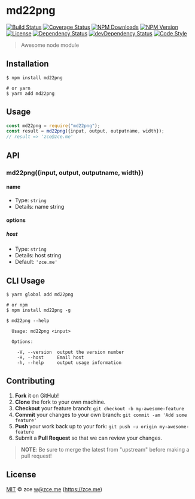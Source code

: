 # md22png

[![Build Status][travis-image]][travis-url]
[![Coverage Status][codecov-image]][codecov-url]
[![NPM Downloads][downloads-image]][downloads-url]
[![NPM Version][version-image]][version-url]
[![License][license-image]][license-url]
[![Dependency Status][dependency-image]][dependency-url]
[![devDependency Status][devdependency-image]][devdependency-url]
[![Code Style][style-image]][style-url]

> Awesome node module

## Installation

```shell
$ npm install md22png

# or yarn
$ yarn add md22png
```

## Usage

<!-- TODO: Introduction of API use -->

```javascript
const md22png = require("md22png");
const result = md22png({input, output, outputname, width});
// result => 'zce@zce.me'
```

## API

<!-- TODO: Introduction of API -->

### md22png({input, output, outputname, width})

#### name

- Type: `string`
- Details: name string

#### options

##### host

- Type: `string`
- Details: host string
- Default: `'zce.me'`

## CLI Usage

<!-- TODO: Introduction of CLI -->

```shell
$ yarn global add md22png

# or npm
$ npm install md22png -g
```

```shell
$ md22png --help

  Usage: md22png <input>

  Options:

    -V, --version  output the version number
    -H, --host     Email host
    -h, --help     output usage information
```

## Contributing

1. **Fork** it on GitHub!
2. **Clone** the fork to your own machine.
3. **Checkout** your feature branch: `git checkout -b my-awesome-feature`
4. **Commit** your changes to your own branch: `git commit -am 'Add some feature'`
5. **Push** your work back up to your fork: `git push -u origin my-awesome-feature`
6. Submit a **Pull Request** so that we can review your changes.

> **NOTE**: Be sure to merge the latest from "upstream" before making a pull request!

## License

[MIT](LICENSE) &copy; zce <w@zce.me> (https://zce.me)

[travis-image]: https://img.shields.io/travis/zce/md22png/master.svg
[travis-url]: https://travis-ci.org/zce/md22png
[codecov-image]: https://img.shields.io/codecov/c/github/zce/md22png/master.svg
[codecov-url]: https://codecov.io/gh/zce/md22png
[downloads-image]: https://img.shields.io/npm/dm/md22png.svg
[downloads-url]: https://npmjs.org/package/md22png
[version-image]: https://img.shields.io/npm/v/md22png.svg
[version-url]: https://npmjs.org/package/md22png
[license-image]: https://img.shields.io/github/license/zce/md22png.svg
[license-url]: https://github.com/zce/md22png/blob/master/LICENSE
[dependency-image]: https://img.shields.io/david/zce/md22png.svg
[dependency-url]: https://david-dm.org/zce/md22png
[devdependency-image]: https://img.shields.io/david/dev/zce/md22png.svg
[devdependency-url]: https://david-dm.org/zce/md22png?type=dev
[style-image]: https://img.shields.io/badge/code_style-standard-brightgreen.svg
[style-url]: https://standardjs.com